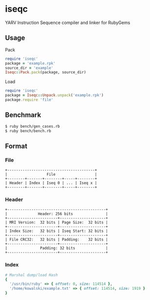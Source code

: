 # iseqc
YARV Instruction Sequence compiler and linker for RubyGems

## Usage

Pack

```ruby
require 'iseqc'
package = 'example.rpk'
source_dir = 'example'
Iseqc::Pack.pack(package, source_dir)
```

Load

```ruby
require 'iseqc'
package = Iseqc::Unpack.unpack('example.rpk')
package.require 'file'
```

## Benchmark

```bash
$ ruby bench/gen_cases.rb
$ ruby bench/bench.rb
```

## Format

### File

```
+----------------------------------------+
|                  File                  |
+--------+-------+--------+-----+--------+
| Header | Index | Iseq 0 | ... | Iseq x |
+--------+-------+--------+-----+--------+
```

### Header

```
+---------------------------------------------+
|              Header: 256 bits               |
+-----------------------+---------------------+
| MRI Version:  32 bits | Page Size:  32 bits |
+-----------------------+---------------------+
| Index Size:   32 bits | Iseq Start: 32 bits |
+-----------------------+---------------------+
| File CRC32:   32 bits | Padding:    32 bits |
+-----------------------+---------------------+
|               Padding: 32 bits              |
+-----------------------+---------------------+
```

### Index

```ruby
# Marshal dump/load Hash
{
  '/usr/bin/ruby' => { offset: 0, size: 114514 },
  '/home/kowalski/example.txt' => { offset: 114514, size: 1919 }
}
```
